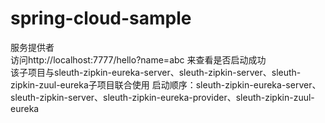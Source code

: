 # spring-cloud-sample

服务提供者<br>
访问http://localhost:7777/hello?name=abc 来查看是否启动成功<br>
该子项目与sleuth-zipkin-eureka-server、sleuth-zipkin-server、sleuth-zipkin-zuul-eureka子项目联合使用
启动顺序：sleuth-zipkin-eureka-server、sleuth-zipkin-server、sleuth-zipkin-eureka-provider、sleuth-zipkin-zuul-eureka<br>